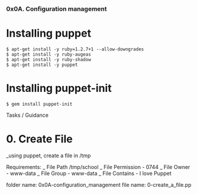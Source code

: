 ### 0x0A. Configuration management

# Installing puppet
	$ apt-get install -y ruby=1.2.7+1 --allow-downgrades
	$ apt-get install -y ruby-augeas
	$ apt-get install -y ruby-shadow
	$ apt-get install -y puppet

# Installing puppet-init
	$ gem install puppet-init

Tasks / Guidance

# 0. Create File

_using puppet, create a file in /tmp

Requirements:
    _ File Path /tmp/school
    _ File Permission - 0744
    _ File Owner - www-data
    _ File Group - www-data
    _ File Contains - I love Puppet

folder name: 0x0A-configuration_management
file name: 0-create_a_file.pp

